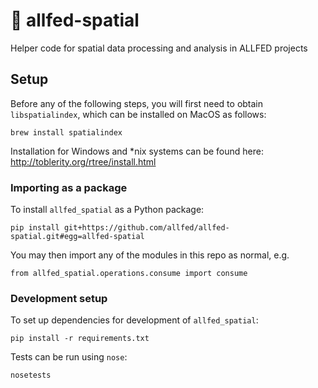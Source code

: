# 🍇 allfed-spatial

Helper code for spatial data processing and analysis in ALLFED projects


## Setup

Before any of the following steps, you will first need
to obtain `libspatialindex`, which can be installed on MacOS as follows:

```brew install spatialindex```

Installation for Windows and *nix systems can be found here:
http://toblerity.org/rtree/install.html

### Importing as a package

To install `allfed_spatial` as a Python package:

```pip install git+https://github.com/allfed/allfed-spatial.git#egg=allfed-spatial```

You may then import any of the modules in this repo as normal, e.g.

```from allfed_spatial.operations.consume import consume```

### Development setup

To set up dependencies for development of `allfed_spatial`:

```pip install -r requirements.txt```

Tests can be run using `nose`:

```nosetests```

